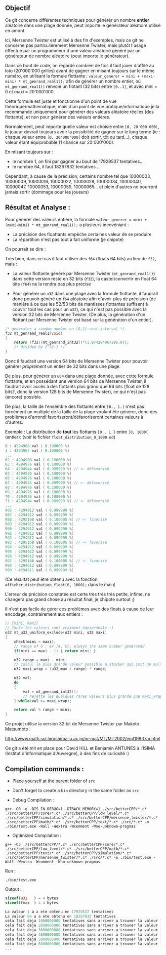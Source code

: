 ## Objectif 

Ce git concerne différentes techniques pour générér un nombre **entier** aléatoire dans une plage donnée, peut importe le générateur aléatoire utilisé en amont.

Ici, Mersenne Twister est utilisé à des fin d'exemples, mais ce git ne concerne pas particulièrement Mersenne Twister, mais plutôt l'usage effectué par un programmeur d'une valeur aléatoire généré par un générateur de nombre aléatoire (peut importe le générateur).

Dans ce bout de code, on regarde combien de fois il faut jouer d'affilé au loto (20'000'000 grilles) avant de gagner en misant toujours sur le même numéro, en utilisant la formule flottante : `valeur_generer = mini + (maxi-mini) * mt_genrand_real1();` afin de générer un nombre entier, où `mt_genrand_real1()` renvoie un flotant (32 bits) entre `[0..1]`, et avec mini = 0 et maxi = 20'000'000.


Cette formule est juste et fonctionne d'un point de vue théorique/mathématique, mais d'un point de vue pratique/informatique je la recommande uniquement pour générer des valeurs aléatoire réelles (des flottants), et non pour générer des valeurs entières.


Normalement, peut importe quelle valeur est choisie entre `[0, 20'000'000[`, le joueur devrait toujours avoir la possibilité de gagner sur le long terme (ie : chaque valeur entre `[0, 20'000'000[` doit sortir, tôt ou tard...), chaque valeur étant équiprobable (1 chance sur 20'000'000).


En misant toujours sur :
- le nombre 1, on fini par gagner au bout de 17929537 tentatives...
- le nombre 64, il faut 18267832 tentatives...


Cependant, à cause de la précision, certains nombre tel que 10000003, 10000009, 10000016, 10000022, 10000028, 10000034, 10000040, 10000047, 10000053, 10000059, 10000065... et plein d'autres ne pourront jamais sortir (dommage pour les joueurs)

## Résultat et Analyse :

Pour générer des valeurs entière, la formule `valeur_generer = mini + (maxi-mini) * mt_genrand_real1();` a plusieurs incovéniant :

- La précision des floattants empêche certaines valeur de se produire
- La répartition n'est pas tout à fait uniforme (je chipote)

On pourrait se dire : 

Très bien, dans ce cas il faut utiliser des `f64` (floats 64 bits) au lieu de `f32`, mais 
: 

- La valeur flottante généré par Mersenne Twister (`mt_genrand_real1()`) dans cette version reste en 32 bits (`f32`), la caster/convertir en float 64 bits (`f64`) ne la rendra pas plus précise

- Pour générer un `u32` dans une plage avec la formule flottante, il faudrait donc pouvoir généré un `f64` aléatoire afin d'avoir plus de précision (de manière à ce que les 52/53 bits de mantisses flottantes suffisent à couvrir tout les cas pour un `u32`), ce qui n'est pas possible avec la version 32 bits de Mersenne Twister. (De plus, la génération d'un flottant par Mersenne Twister est basé sur la génération d'un entier).

```c
/* generates a random number on [0,1]-real-interval */
f32 mt_genrand_real1(void)
{
    return (f32)(mt_genrand_int32()*(1.0/4294967295.0)); 
    /* divided by 2^32-1 */ 
}
```

Donc il faudrait une version 64 bits de Mersenne Twister pour pouvoir générer *proprement* un entier de 32 bits dans une plage.

De plus, pour générer un `u64` dans une plage donnée, avec cette formule flottante, et en possédant une version 64 bits de Mersenne Twister, il faudrait avoir accès à des flottants plus grand que 64 bits (float de 128 bits?, donc la version 128 bits de Mersenne Twister), ce qui n'est pas (encore) possible. 

De plus, la taille de l'ensemble des flottants entre `[0., 1.]` n'est pas forcément un multiple de la taille de la plage voulant ête générer, donc des problèmes d'arrondi favoriseront/défavoriseront certaines valeurs à d'autres.

Exemple : La distribution de **tout** les flottants `[0., 1.]` entre `[0, 1000[` (entier):
(voir le fichier `float_distribution_0_1000.md`)
```cpp
0 : 4294968 val ( 0.100000 %)
1 : 4294967 val ( 0.100000 %)
...
62 : 4294968 val ( 0.100000 %)
63 : 4294976 val ( 0.100000 %)
64 : 4294944 val ( 0.099999 %) // <- défavorisé
65 : 4294976 val ( 0.100000 %)
66 : 4294976 val ( 0.100000 %)
67 : 4294944 val ( 0.099999 %) // <- défavorisé
68 : 4294976 val ( 0.100000 %)
69 : 4294976 val ( 0.100000 %)
70 : 4294976 val ( 0.100000 %)
71 : 4294944 val ( 0.099999 %) // <- défavorisé
...
986 : 4294912 val ( 0.099999 %)
987 : 4294912 val ( 0.099999 %)
988 : 4295168 val ( 0.100005 %) // <- favorisé
989 : 4294912 val ( 0.099999 %)
990 : 4294912 val ( 0.099999 %)
991 : 4294912 val ( 0.099999 %)
992 : 4294912 val ( 0.099999 %)
993 : 4295168 val ( 0.100005 %) // <- favorisé
994 : 4294912 val ( 0.099999 %)
995 : 4294912 val ( 0.099999 %)
996 : 4294912 val ( 0.099999 %)
997 : 4295168 val ( 0.100005 %) // <- favorisé
998 : 4294912 val ( 0.099999 %)
999 : 4294911 val ( 0.099999 %)
```
(Ce résultat peut être obtenu avec la fonction `afficher_distribution_float(0, 1000);` dans le main)

L'erreur de précision constatée est certe très très très petite, infime, ne changera pas grand chose au résultat final, je chipote surtout ;)

Il n'est pas facile de gérer ces problèmes avec des floats à cause de leur encodage, contrairement aux entiers :

```c
// [mini, maxi[ 
// Toute les valeurs sont vraiment équiprobale :)
u32 mt_u32_uniform_exclude(u32 mini, u32 maxi) 
{ 
    check(mini < maxi);
    // range of 0 : ex [4, 5[, always the same number generated
    if(mini == maxi - 1) { return mini; }

    u32 range = maxi - mini;
    // calcul la plus grande valeur possible à stocker qui soit un multiple de la range
    u32 maxi_wrap = (u32_max / range) * range;

    u32 val;
    do
    {
        val = mt_genrand_int32();
        // rejette les quelques rares valeurs plus grande que maxi_wrap
    } while(val >= maxi_wrap); 

    return val % range + mini;
}
```

Ce projet utilise la version 32 bit de Mersenne Twister par Makoto Matsumoto :

http://www.math.sci.hiroshima-u.ac.jp/m-mat/MT/MT2002/emt19937ar.html

Ce git a été mit en place pour David HILL et Benjamin ANTUNES à l'ISIMA (Institut d'informatique d'Auvergne), à des fins de curiosité :)

## Compilation commands :

- Place yourself at the parent folder of `src`
- Don't forget to create a `bin` directory in the same folder as `src`

- Debug Compilation :

```shell
g++ -O0 -g -DIS_IN_DEBUG=1 -DTRACK_MEMORY=1 ./src/betterCPP/*.c* ./src/betterCPP/core/*.c* ./src/betterCPP/low_level/*.c* ./src/betterCPP/simulation/*.c* ./src/betterCPP/mersenne_twister/*.c* ./src/betterCPP/math/*.c* ./src/betterCPP/text/*.c* ./src/*.c* -o ./bin/test.exe -Wall -Wextra -Wcomment -Wno-unknown-pragmas
```

- Optimized Compilation :

```shell
g++ -O3 ./src/betterCPP/*.c* ./src/betterCPP/core/*.c* ./src/betterCPP/low_level/*.c* ./src/betterCPP/math/*.c* ./src/betterCPP/text/*.c* ./src/betterCPP/simulation/*.c* ./src/betterCPP/mersenne_twister/*.c* ./src/*.c* -o ./bin/test.exe -Wall -Wextra -Wcomment -Wno-unknown-pragmas
```

Run :

```shell
./bin/test.exe
```

Output :

```rust
sizeof(u32   ) = 4 bytes
sizeof(fmax  ) = 4 bytes

La valeur 1 a a ete obtenu en 17929537 tentatives
La valeur 64 a a ete obtenu en 18267832 tentatives
cela fait deja 1000000000 tentatives sans arriver a trouver la valeur 10000003 (range 0..20000000)
cela fait deja 2000000000 tentatives sans arriver a trouver la valeur 10000003 (range 0..20000000)
cela fait deja 3000000000 tentatives sans arriver a trouver la valeur 10000003 (range 0..20000000)
cela fait deja 4000000000 tentatives sans arriver a trouver la valeur 10000003 (range 0..20000000)
cela fait deja 5000000000 tentatives sans arriver a trouver la valeur 10000003 (range 0..20000000)
cela fait deja 6000000000 tentatives sans arriver a trouver la valeur 10000003 (range 0..20000000)
...
```


